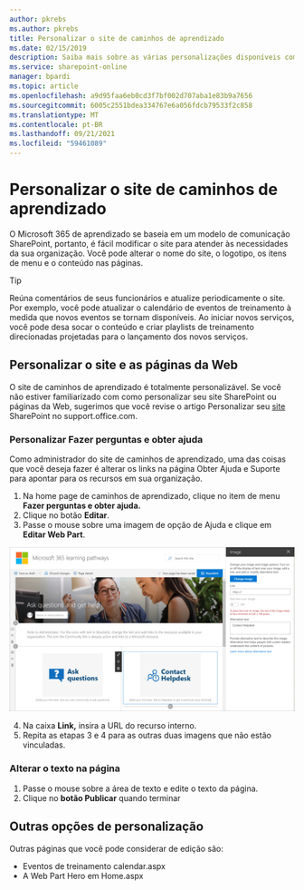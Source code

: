 ```yaml
---
author: pkrebs
ms.author: pkrebs
title: Personalizar o site de caminhos de aprendizado
ms.date: 02/15/2019
description: Saiba mais sobre as várias personalizações disponíveis com Microsoft 365 de aprendizado
ms.service: sharepoint-online
manager: bpardi
ms.topic: article
ms.openlocfilehash: a9d95faa6eb0cd3f7bf002d707aba1e83b9a7656
ms.sourcegitcommit: 6005c2551bdea334767e6a056fdcb79533f2c858
ms.translationtype: MT
ms.contentlocale: pt-BR
ms.lasthandoff: 09/21/2021
ms.locfileid: "59461089"
---
```

# <a name="customize-the-learning-pathways-site"></a>Personalizar o site de caminhos de aprendizado

O Microsoft 365 de aprendizado se baseia em um modelo de comunicação SharePoint, portanto, é fácil modificar o site para atender às necessidades da sua organização. Você pode alterar o nome do site, o logotipo, os itens de menu e o conteúdo nas páginas. 

> [!TIP]
> Reúna comentários de seus funcionários e atualize periodicamente o site. Por exemplo, você pode atualizar o calendário de eventos de treinamento à medida que novos eventos se tornam disponíveis. Ao iniciar novos serviços, você pode desa socar o conteúdo e criar playlists de treinamento direcionadas projetadas para o lançamento dos novos serviços. 

## <a name="customize-the-site-and-web-pages"></a>Personalizar o site e as páginas da Web

O site de caminhos de aprendizado é totalmente personalizável. Se você não estiver familiarizado com como personalizar seu site SharePoint ou páginas da Web, sugerimos que você revise o artigo Personalizar seu [site](https://support.office.com/article/customize-your-sharepoint-site-320b43e5-b047-4fda-8381-f61e8ac7f59b) SharePoint no support.office.com. 

### <a name="customize-ask-questions-and-get-help"></a>Personalizar Fazer perguntas e obter ajuda

Como administrador do site de caminhos de aprendizado, uma das coisas que você  deseja fazer é alterar os links na página Obter Ajuda e Suporte para apontar para os recursos em sua organização. 

1.  Na home page de caminhos de aprendizado, clique no item de menu **Fazer perguntas e obter ajuda.**
2.  Clique no botão **Editar**.
3.  Passe o mouse sobre uma imagem de opção de Ajuda e clique em **Editar Web Part**.

![Editar conteúdo da ajuda](media/cg-edithelp.png)

4.  Na caixa **Link,** insira a URL do recurso interno. 
5.  Repita as etapas 3 e 4 para as outras duas imagens que não estão vinculadas.

### <a name="change-the-text-on-the-page"></a>Alterar o texto na página

1. Passe o mouse sobre a área de texto e edite o texto da página. 
2. Clique no **botão Publicar** quando terminar

## <a name="other-customization-options"></a>Outras opções de personalização
Outras páginas que você pode considerar de edição são:

- Eventos de treinamento calendar.aspx
- A Web Part Hero em Home.aspx


